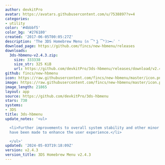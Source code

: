 ```yaml
---
author: devkitPro
avatar: https://avatars.githubusercontent.com/u/7538897?v=4
categories:
- utility
color: '#4bbbf5'
color_bg: '#276180'
created: '2017-06-05T00:05:27Z'
description: 'The 3DS Homebrew Menu (∩ ͡° ͜ʖ ͡°)⊃━☆ﾟ '
download_page: https://github.com/fincs/new-hbmenu/releases
downloads:
  3ds-hbmenu-v2.4.3.zip:
    size: 333338
    size_str: 325 KiB
    url: https://github.com/devkitPro/3ds-hbmenu/releases/download/v2.4.3/3ds-hbmenu-v2.4.3.zip
github: fincs/new-hbmenu
icon: https://raw.githubusercontent.com/fincs/new-hbmenu/master/icon.png
image: https://raw.githubusercontent.com/fincs/new-hbmenu/master/icon.png
image_length: 21865
layout: app
source: https://github.com/devkitPro/3ds-hbmenu
stars: 730
systems:
- 3DS
title: 3ds-hbmenu
update_notes: '<ul>

  <li>Further improvements to overall system stability and other minor adjustments
  have been made to enhance the user experience.</li>

  </ul>'
updated: '2024-05-03T19:18:09Z'
version: v2.4.3
version_title: 3DS Homebrew Menu v2.4.3
---
```

